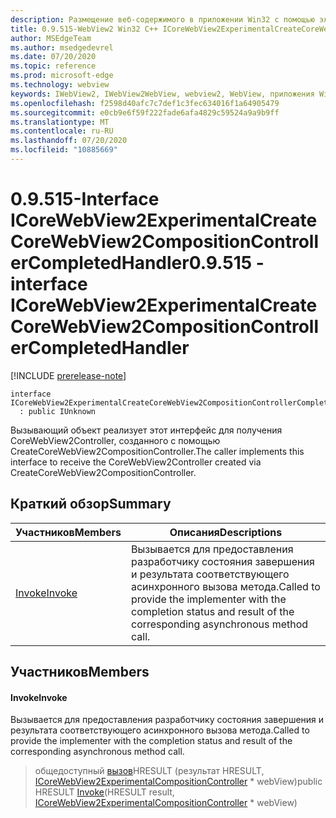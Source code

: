 ```yaml
---
description: Размещение веб-содержимого в приложении Win32 с помощью элемента управления Microsoft Edge WebView2
title: 0.9.515-WebView2 Win32 C++ ICoreWebView2ExperimentalCreateCoreWebView2CompositionControllerCompletedHandler
author: MSEdgeTeam
ms.author: msedgedevrel
ms.date: 07/20/2020
ms.topic: reference
ms.prod: microsoft-edge
ms.technology: webview
keywords: IWebView2, IWebView2WebView, webview2, WebView, приложения Win32, Win32, EDGE, ICoreWebView2, ICoreWebView2Controller, элемент управления "веб-браузер", HTML Edge
ms.openlocfilehash: f2598d40afc7c7def1c3fec634016f1a64905479
ms.sourcegitcommit: e0cb9e6f59f222fade6afa4829c59524a9a9b9ff
ms.translationtype: MT
ms.contentlocale: ru-RU
ms.lasthandoff: 07/20/2020
ms.locfileid: "10885669"
---
```

# <span data-ttu-id="16d47-104">0.9.515-Interface ICoreWebView2ExperimentalCreateCoreWebView2CompositionControllerCompletedHandler</span><span class="sxs-lookup"><span data-stu-id="16d47-104">0.9.515 - interface ICoreWebView2ExperimentalCreateCoreWebView2CompositionControllerCompletedHandler</span></span> 

[!INCLUDE [prerelease-note](../../includes/prerelease-note.md)]

```
interface ICoreWebView2ExperimentalCreateCoreWebView2CompositionControllerCompletedHandler
  : public IUnknown
```

<span data-ttu-id="16d47-105">Вызывающий объект реализует этот интерфейс для получения CoreWebView2Controller, созданного с помощью CreateCoreWebView2CompositionController.</span><span class="sxs-lookup"><span data-stu-id="16d47-105">The caller implements this interface to receive the CoreWebView2Controller created via CreateCoreWebView2CompositionController.</span></span>

## <span data-ttu-id="16d47-106">Краткий обзор</span><span class="sxs-lookup"><span data-stu-id="16d47-106">Summary</span></span>

 <span data-ttu-id="16d47-107">Участников</span><span class="sxs-lookup"><span data-stu-id="16d47-107">Members</span></span>                        | <span data-ttu-id="16d47-108">Описания</span><span class="sxs-lookup"><span data-stu-id="16d47-108">Descriptions</span></span>
--------------------------------|---------------------------------------------
[<span data-ttu-id="16d47-109">Invoke</span><span class="sxs-lookup"><span data-stu-id="16d47-109">Invoke</span></span>](#invoke) | <span data-ttu-id="16d47-110">Вызывается для предоставления разработчику состояния завершения и результата соответствующего асинхронного вызова метода.</span><span class="sxs-lookup"><span data-stu-id="16d47-110">Called to provide the implementer with the completion status and result of the corresponding asynchronous method call.</span></span>

## <span data-ttu-id="16d47-111">Участников</span><span class="sxs-lookup"><span data-stu-id="16d47-111">Members</span></span>

#### <span data-ttu-id="16d47-112">Invoke</span><span class="sxs-lookup"><span data-stu-id="16d47-112">Invoke</span></span> 

<span data-ttu-id="16d47-113">Вызывается для предоставления разработчику состояния завершения и результата соответствующего асинхронного вызова метода.</span><span class="sxs-lookup"><span data-stu-id="16d47-113">Called to provide the implementer with the completion status and result of the corresponding asynchronous method call.</span></span>

> <span data-ttu-id="16d47-114">общедоступный [вызов](#invoke)HRESULT (результат HRESULT, [ICoreWebView2ExperimentalCompositionController](icorewebview2experimentalcompositioncontroller.md) \* webView)</span><span class="sxs-lookup"><span data-stu-id="16d47-114">public HRESULT [Invoke](#invoke)(HRESULT result, [ICoreWebView2ExperimentalCompositionController](icorewebview2experimentalcompositioncontroller.md) \* webView)</span></span>

